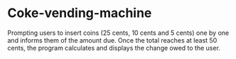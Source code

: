 # Coke-vending-machine
Prompting users to insert coins (25 cents, 10 cents and 5 cents) one by one and informs them of the amount due. Once the total reaches at least 50 cents, the program calculates and displays the change owed to the user.

